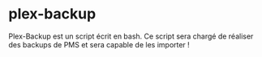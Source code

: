 # plex-backup
Plex-Backup est un script écrit en bash. Ce script sera chargé de réaliser des backups de PMS et sera capable de les importer !
